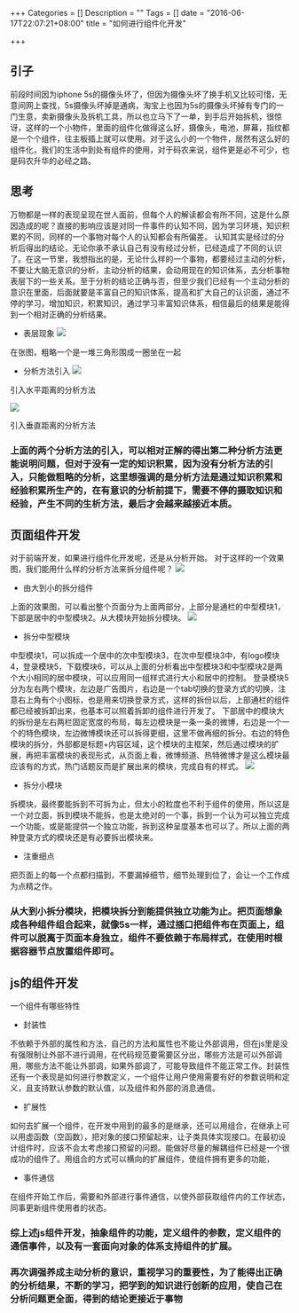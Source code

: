 +++
Categories = []
Description = ""
Tags = []
date = "2016-06-17T22:07:21+08:00"
title = "如何进行组件化开发"

+++

## 引子
前段时间因为iphone 5s的摄像头坏了，但因为摄像头坏了换手机又比较可惜，无意间网上查找，5s摄像头坏掉是通病，淘宝上也因为5s的摄像头坏掉有专门的一门生意，卖新摄像头及拆机工具，所以也立马下了一单，到手后开始拆机，很惊讶，这样的一个小物件，里面的组件化做得这么好，摄像头，电池，屏幕，指纹都是一个个组件，往主板插上就可以使用。对于这么小的一个物件，居然有这么好的组件化，我们的生活中到处有组件的使用，对于码农来说，组件更是必不可少，也是码农升华的必经之路。

## 思考
万物都是一样的表现呈现在世人面前，但每个人的解读都会有所不同，这是什么原因造成的呢？直接的影响应该是对同一件事件的认知不同，因为学习环境，知识积累的不同，同样的一个事物对每个人的认知都会有所偏差。 认知其实是经过的分析后得出的结论，无论你承不承认自己有没有经过分析，已经造成了不同的认识了。在这一节里，我想指出的是，无论什么样的一个事物，都要经过主动的分析，不要让大脑无意识的分析，主动分析的结果，会动用现在的知识体系，去分析事物表层下的一些关系。至于分析的结论正确与否，但至少我们已经有一个主动分析的意识在里面，后面就要是丰富自己的知识体系，提高和扩大自己的认识面，通过不停的学习，增加知识，积累知识，通过学习丰富知识体系，相信最后的结果是能得到一个相对正确的分析结果。
- 表层现象
![](https://georgemdallas.files.wordpress.com/2013/10/pca3.jpg?w=646)

在张图，粗略一个是一堆三角形围成一圈坐在一起
- 分析方法引入
![](https://georgemdallas.files.wordpress.com/2013/10/pca9.jpg?w=646)

引入水平距离的分析方法

![](https://georgemdallas.files.wordpress.com/2013/10/pca8.jpg?w=646)

引入垂直距离的分析方法

### 上面的两个分析方法的引入，可以相对正解的得出第二种分析方法更能说明问题，但对于没有一定的知识积累，因为没有分析方法的引入，只能做粗略的分析，这里想强调的是分析方法是通过知识积累和经验积累所生产的，在有意识的分析前提下，需要不停的摄取知识和经验，产生不同的生析方法，最后才会越来越接近本质。

## 页面组件开发
对于前端开发，如果进行组件化开发呢，还是从分析开始。
对于这样的一个效果图，我们能用什么样的分析方法来拆分组件呢？
![](http://haitao.nos.netease.com/13716b2554de42f3a92384dc7ef3e718.jpg)

- 由大到小的拆分组件

上面的效果图，可以看出整个页面分为上面两部分，上部分是通栏的中型模块1，下部是居中的中型模块2。从大模块开始拆分模块。
![](http://haitao.nos.netease.com/c964402a705e4d02bc98cd5b45a66d8a.jpg)

- 拆分中型模块

中型模块1，可以拆成一个居中的次中型模块3，在次中型模块3中，有logo模块4，登录模块5，下载模块6，可以从上面的分析看出中型模块3和中型模块2是两个大小相同的居中模块，可以应用同一组样式进行大小和居中的控制。
登录模块5分为左右两个模块，左边是广告图片，右边是一个tab切换的登录方式的切换，注意右上角有个小图标，也是用来切换登录方式，这样的拆份以后，上部通栏的组件都已经被拆卸出来，也基本可以照着拆卸的组件进行开发了。 下部居中的模块大的拆份是左右两栏固定宽度的布局，每左边模块是一条一条的微博，右边是一个一个的特色模块，左边微博模块还可以拆得更细，这里不做再细的拆分。右边的特色模块的拆分，外部都是标题+内容区域，这个模块的主框架，然后通过模块的扩展，再把丰富模块的表现形式，从页面上看，微博频道、热特微博才是这么模块最应该有的方式，热门话题反而是扩展出来的模块，完成自有的样式。
![](http://haitao.nos.netease.com/95661c529d25422d876cdae0d8ea3533.jpg)

- 拆分小模块

拆模块，最终要能拆到不可拆为止，但太小的粒度也不利于组件的使用，所以这是一个对立面，拆到模块不能拆，也是太绝对的一个事，拆到一个认为可以独立完成一个功能，或是能提供一个独立功能，拆到这种呈度基本也可以了。所以上面的两种登录方式的模块还是有必要拆出模块来。

- 注重细点
 
把页面上的每一个点都扫描到，不要漏掉细节，细节处理到位了，会让一个工作成为点精之作。

### 从大到小拆分模块，把模块拆分到能提供独立功能为止。把页面想象成各种组件组合起来，就像5s一样，通过插口把组件布在页面上，组件可以脱离于页面本身独立，组件不要依赖于布局样式，在使用时根据容器节点放置组件即可。


## js的组件开发
一个组件有哪些特性
- 封装性

不依赖于外部的属性和方法，自己的方法和属性也不能让外部调用，但在js里是没有强限制让外部不进行调用，在代码规范要需要区分出，哪些方法是可以外部调用，哪些方法不能让外部调，如果外部调了，可能导致组件不能正常工作。封装性还有一个表现是如何进行参数定义，一个组件让用户使用需要有好的参数说明和定义，且支持默认参数的默认值，以及组件和外部的消息通信。
- 扩展性
 

如何去扩展一个组件，在开发中用到的最多的是继承，还可以用组合，在继承上可以用虚函数（空函数），把对象的接口预留起来，让子类具体实现接口。在最初设计组件时，应该不会太考虑接口预留的问题。能做好尽量的解耦组件已经是一个很成功的组件了。用组合的方式可以横向的扩展组件，使组件拥有更多的功能，
- 事件通信 

在组件开始工作后，需要和外部进行事件通信，以使外部获取组件内的工作状态，同事更新组件使用者的状态。

### 综上述js组件开发，抽象组件的功能，定义组件的参数，定义组件的通信事件，以及有一套面向对象的体系支持组件的扩展。
### 再次调强养成主动分析的意识，重视学习的重要性，为了能得出正确的分析结果，不断的学习，把学到的知识进行创新的应用，使自己在分析问题更全面，得到的结论更接近于事物